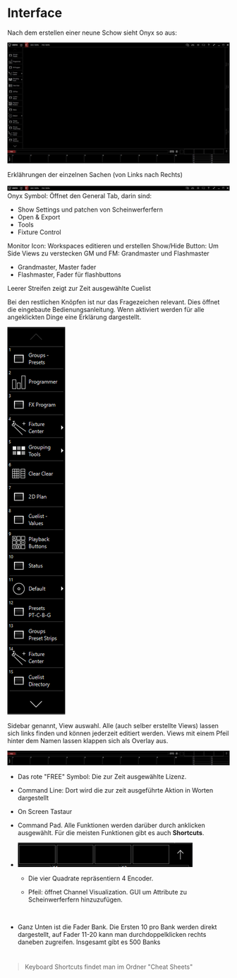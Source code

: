 # Interface

Nach dem erstellen einer neune Schow sieht Onyx so aus:

![Sidebar](Pics/3_Interface.PNG)

Erklährungen der einzelnen Sachen (von Links nach Rechts)

![Top](Pics/3_Top.PNG)
Onyx Symbol: Öffnet den General Tab, darin sind:
* Show Settings und patchen von Scheinwerferfern
* Open & Export 
* Tools
* Fixture Control

Monitor Icon: Workspaces editieren und erstellen
Show/Hide Button: Um Side Views zu verstecken
GM und FM: Grandmaster und Flashmaster
* Grandmaster, Master fader 
* Flashmaster, Fader für flashbuttons

Leerer Streifen zeigt zur Zeit ausgewählte Cuelist

Bei den restlichen Knöpfen ist nur das Fragezeichen relevant. Dies öffnet die eingebaute Bedienungsanleitung. Wenn aktiviert werden für alle angeklickten Dinge eine Erklärung dargestellt.

![Left](Pics/3_Left.PNG)

Sidebar genannt,
View auswahl. Alle (auch selber erstellte Views) lassen sich links finden und können jederzeit editiert werden. Views mit einem Pfeil hinter dem Namen lassen klappen sich als Overlay aus.

![Down](Pics/3_Down.PNG) 

* Das rote "FREE" Symbol: Die zur Zeit ausgewählte Lizenz.

* Command Line: Dort wird die zur zeit ausgeführte Aktion in Worten dargestellt

* On Screen Tastaur

* Command Pad. Alle Funktionen werden darüber durch anklicken ausgewählt. Für die meisten Funktionen gibt es auch **Shortcuts**.

* ![Encoder](Pics/3_Encoder.PNG)

  * Die vier Quadrate repräsentiern 4 Encoder. 

  * Pfeil: öffnet Channel Visualization. GUI um Attribute zu Scheinwerferfern hinzuzufügen. 

<br>

* Ganz Unten ist die Fader Bank. Die Ersten 10 pro Bank werden direkt dargestellt, auf Fader 11-20 kann man durchdoppelklicken rechts daneben zugreifen.
Insgesamt gibt es 500 Banks

#

>Keyboard Shortcuts findet man im Ordner "Cheat Sheets"
